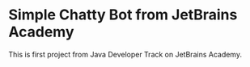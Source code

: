 # Simple Chatty Bot from JetBrains Academy
This is first project from Java Developer Track on JetBrains Academy.